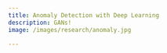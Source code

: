 ```yaml
---
title: Anomaly Detection with Deep Learning
description: GANs!
image: /images/research/anomaly.jpg

---
```


